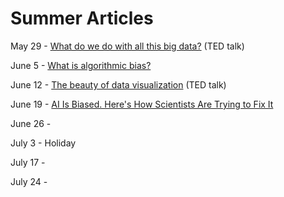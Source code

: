 # Summer Articles

May 29 - [What do we do with all this big data?](https://www.ted.com/talks/susan_etlinger_what_do_we_do_with_all_this_big_data/transcript#t-26273) (TED talk)

June 5 - [What is algorithmic bias?](https://bdtechtalks.com/2018/03/26/racist-sexist-ai-deep-learning-algorithms/)

June 12 - [The beauty of data visualization](https://www.ted.com/talks/david_mccandless_the_beauty_of_data_visualization/transcript) (TED talk)

June 19 - [AI Is Biased. Here's How Scientists Are Trying to Fix It](https://www.wired.com/story/ai-biased-how-scientists-trying-fix/)

June 26 -

July 3 - Holiday

July 17 - 

July 24 - 
